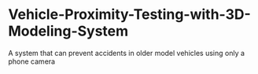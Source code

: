 # Vehicle-Proximity-Testing-with-3D-Modeling-System
A system that can prevent accidents in older model vehicles using only a phone camera
